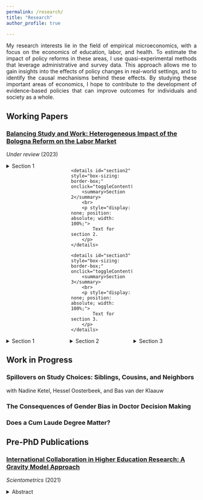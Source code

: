 ```yaml
---
permalink: /research/
title: "Research"
author_profile: true

---
```


<p align="justify">  
My research interests lie in the field of empirical microeconomics, with a focus on the economics of education, labor, and health. To estimate the impact of policy reforms in these areas, I use quasi-experimental methods that leverage administrative and survey data. This approach allows me to gain insights into the effects of policy changes in real-world settings, and to identify the causal mechanisms behind these effects. By studying these important areas of economics, I hope to contribute to the development of evidence-based policies that can improve outcomes for individuals and society as a whole.
</p>

## Working Papers 

### [Balancing Study and Work: Heterogeneous Impact of the Bologna Reform on the Labor Market](https://stnavdeev.github.io/Avdeev_Bologna.pdf)

*Under review* (2023)

<!-- Collapsible Sections -->
<div style="display: grid; grid-template-columns: repeat(3, 1fr); column-gap: 10px;">
    <details id="section1" style="box-sizing: border-box;" onclick="toggleContent('section1')">
        <summary>Section 1</summary>
        <br>
        <p style="display: none; position: absolute; width: 100%;">
            Text for section 1.
        </p>
    </details>

    <details id="section2" style="box-sizing: border-box;" onclick="toggleContent('section2')">
        <summary>Section 2</summary>
        <br>
        <p style="display: none; position: absolute; width: 100%;">
            Text for section 2.
        </p>
    </details>

    <details id="section3" style="box-sizing: border-box;" onclick="toggleContent('section3')">
        <summary>Section 3</summary>
        <br>
        <p style="display: none; position: absolute; width: 100%;">
            Text for section 3.
        </p>
    </details>
</div>

<script>
    function toggleContent(sectionId) {
        const section = document.getElementById(sectionId);
        const content = section.querySelector('p');

        if (content.style.display === 'none') {
            content.style.display = 'block';
            section.style.width = '100%';
        } else {
            content.style.display = 'none';
            section.style.width = '';
        }
    }
</script>




<!-- Collapsible Sections -->
<div style="display: grid; grid-template-columns: repeat(3, 1fr); column-gap: 1px;">

<details style="box-sizing: border-box;">
    <summary>Section 1</summary>
    <br>
    <p align="justify">
The Bologna reform, the largest European education reform, was implemented in Russia in 2011. The reform shortened the duration of some undergraduate programs by one year and compressed their curricula. Using a difference–in–differences design, I find that the reform had no short– or medium–term adverse effects on employment. Further, I find that null average effects on wages mask considerable heterogeneity: while female graduates’ wages remained unaffected, male graduates experienced a wage decline. To explain these findings, I propose a novel model of students’ decision–making that predicts students with high (low) relative returns to education compared to returns to working would invest more (less) time in studying. Consistent with the model, I find that female students with high relative returns studied more intensively, optimally investing in their human capital and securing stable wages. In contrast, male students with low relative returns underinvested in their human capital, leading to a decline in wages. These intriguing findings shed light on the heterogeneous impact of educational reforms and the role of students’ decision–making in shaping labor market outcomes, inviting further exploration of similar reforms across different contexts.
    </p>
</details>

<details style="box-sizing: border-box;">
    <summary>Section 2</summary>
    <br>
    <p>
        Text for section 2.
    </p>
</details>

<details style="box-sizing: border-box;">
    <summary>Section 3</summary>
    <br>
    <p>
        Text for section 3.
    </p>
</details>

</div>

## Work in Progress

### Spillovers on Study Choices: Siblings, Cousins, and Neighbors

with Nadine Ketel, Hessel Oosterbeek, and Bas van der Klaauw

### The Consequences of Gender Bias in Doctor Decision Making

### Does a Cum Laude Degree Matter?

## Pre-PhD Publications

### [International Collaboration in Higher Education Research: A Gravity Model Approach](https://stnavdeev.github.io/Avdeev_Collaboration.pdf)

*Scientometrics* (2021)
<details>
    <summary> Abstract </summary>
    <br>
    <p align="justify">  
Although geographical distance has become less relevant in co–authorship for monodisciplinary fields such as economics, mathematics, and physics, little is known about international collaboration in multidisciplinary fields such as higher education. This paper studies collaboration patterns in higher education research using the Scopus database with the application of the gravity model. The results show that the intensity of collaboration is negatively associated with geographical distance and positively associated with linguistic commonality but these findings differ significantly between various world regions. European scholars appear to give preference to linguistically proximate partners over geographical neighbours. Although English is the lingua franca in science, language is not a significant factor for the formation of collaboration for North American and Asian researchers. These findings have policy implications for fostering multidisciplinary research in international partnerships.
     </p>
     </details> 
